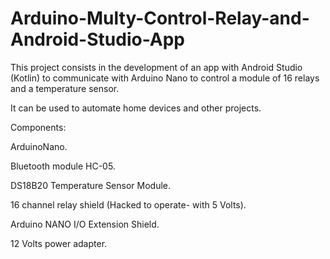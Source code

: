 # Arduino-Multy-Control-Relay-and-Android-Studio-App
This project consists in the development of an app with Android Studio (Kotlin) to communicate with Arduino Nano 
to control a module of 16 relays and a temperature sensor.

It can be used to automate home devices and other projects.

Components:

ArduinoNano.

Bluetooth module HC-05.

DS18B20 Temperature Sensor Module.

16 channel relay shield (Hacked to operate- with 5 Volts).

Arduino NANO I/O Extension Shield.

12 Volts power adapter.

